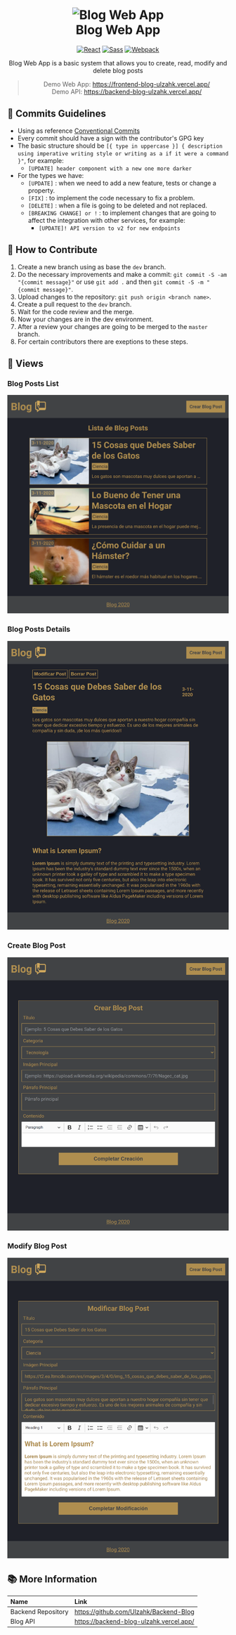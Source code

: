 <h1 align="center">
    <img alt="Blog Web App" src="https://www.iconsdb.com/icons/preview/color/D0A85C/google-blog-search-xxl.png" width="100">
  <br>Blog Web App<br>
</h1>
<p align="center"><p>

<div align="center">

  [![React](https://img.shields.io/badge/-React.js-282C34?style=flat&logo=React)](https://reactjs.org)
  [![Sass](https://img.shields.io/badge/-Sass-F2F2F2?style=flat&logo=Sass)](https://sass-lang.com)
  [![Webpack](https://img.shields.io/badge/-Webpack-282C34?style=flat&logo=webpack)](https://webpack.js.org)
</div>
<p align="center">Blog Web App is a basic system that allows you to create, read, modify and delete blog posts</p>

<div align="center">

> Demo Web App: https://frontend-blog-ulzahk.vercel.app/   
> Demo API: https://backend-blog-ulzahk.vercel.app/
</div>

## 📔 Commits Guidelines

- Using as reference [Conventional Commits](https://www.conventionalcommits.org/en/v1.0.0/)
- Every commit should have a sign with the contributor's GPG key
- The basic structure should be `[{ type in uppercase }] { description using imperative writing style or writing as a if it were a command }"`, for example:
  - `[UPDATE] header component with a new one more darker`
- For the types we have:
  - `[UPDATE]` : when we need to add a new feature, tests or change a property.
  - `[FIX]` : to implement the code necessary to fix a problem.
  - `[DELETE]` : when a file is going to be deleted and not replaced.
  - `[BREAKING CHANGE] or !` : to implement changes that are going to affect the integration with other services, for example:
    - `[UPDATE]! API version to v2 for new endpoints`

## 🤝 How to Contribute

1. Create a new branch using as base the `dev` branch.
2. Do the necessary improvements and make a commit: `git commit -S -am "{commit message}"` or use `git add .` and then `git commit -S -m "{commit message}"`.
3. Upload changes to the repository: `git push origin <branch name>`.
4. Create a pull request to the `dev` branch.
5. Wait for the code review and the merge.
6. Now your changes are in the dev environment.
7. After a review your changes are going to be merged to the `master` branch.
8. For certain contributors there are exeptions to these steps.

## 📲 Views

### Blog Posts List

<div align="center">
    <img alt="Blog posts list view" src="./src/assets/static/Blog-posts-list.png">
</div>

### Blog Posts Details

<div align="center">
    <img alt="Blog post details view" src="./src/assets/static/Blog-post-details.png">
</div>

### Create Blog Post

<div align="center">
    <img alt="Create blog post view" src="./src/assets/static/Create-blog-post.png">
</div>

### Modify Blog Post

<div align="center">
    <img alt="Create blog post view" src="./src/assets/static/Modify-blog-post.png">
</div>

## 📚 More Information

| Name                      | Link                                                                          |
| :-------------------------| :---------------------------------------------------------------------------- |
| Backend  Repository       | https://github.com/Ulzahk/Backend-Blog                                        |
| Blog API                  | https://backend-blog-ulzahk.vercel.app/                                       |
